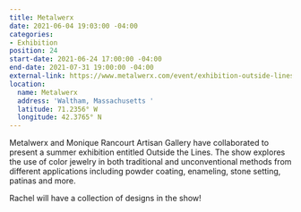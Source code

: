 ```yaml
---
title: Metalwerx
date: 2021-06-04 19:03:00 -04:00
categories:
- Exhibition
position: 24
start-date: 2021-06-24 17:00:00 -04:00
end-date: 2021-07-31 19:00:00 -04:00
external-link: https://www.metalwerx.com/event/exhibition-outside-lines
location:
  name: Metalwerx
  address: 'Waltham, Massachusetts '
  latitude: 71.2356° W
  longitude: 42.3765° N
---
```


Metalwerx and Monique Rancourt Artisan Gallery have collaborated to present a summer exhibition entitled Outside the Lines. The show explores the use of color jewelry in both traditional and unconventional methods from different applications including powder coating, enameling, stone setting, patinas and more.

Rachel will have a collection of designs in the show! 